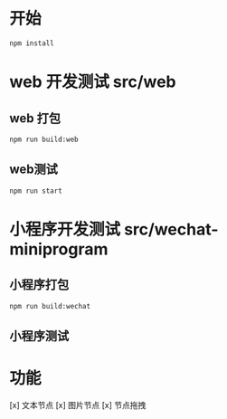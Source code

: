 # 开始
````
npm install
````

# web 开发测试 src/web
## web 打包
````
npm run build:web
````
## web测试
````
npm run start
````

# 小程序开发测试 src/wechat-miniprogram
## 小程序打包
````
npm run build:wechat
````
## 小程序测试

# 功能
[x] 文本节点
[x] 图片节点
[x] 节点拖拽

